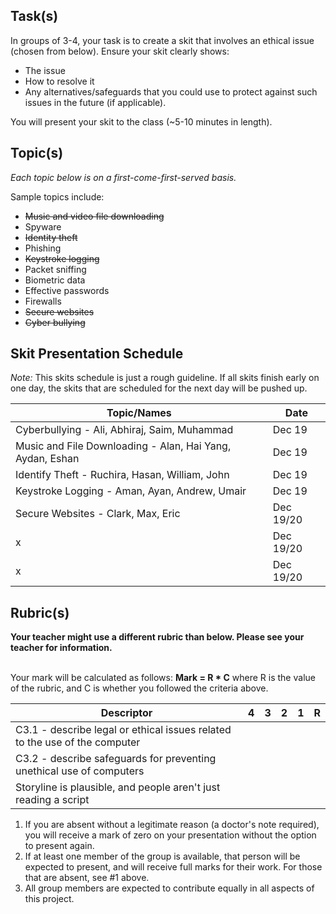 Task(s)
-------
In groups of 3-4, your task is to create a skit that involves an ethical issue (chosen from below). Ensure your skit clearly shows:
* The issue
* How to resolve it
* Any alternatives/safeguards that you could use to protect against such issues in the future (if applicable).

You will present your skit to the class (~5-10 minutes in length).

Topic(s)
-----------
*Each topic below is on a first-come-first-served basis.*

Sample topics include:

* ~~Music and video file downloading~~
* Spyware
* ~~Identity theft~~
* Phishing
* ~~Keystroke logging~~
* Packet sniffing
* Biometric data
* Effective passwords
* Firewalls
* ~~Secure websites~~
* ~~Cyber bullying~~

Skit Presentation Schedule
---------------------
_Note:_ This skits schedule is just a rough guideline. If all skits finish early on one day, the skits that are scheduled for the next day will be pushed up.

| Topic/Names | Date |
| ----- | ---
| Cyberbullying - Ali, Abhiraj, Saim, Muhammad | Dec 19 |
| Music and File Downloading - Alan, Hai Yang, Aydan, Eshan | Dec 19 |
| Identify Theft - Ruchira, Hasan, William, John | Dec 19 |
| Keystroke Logging - Aman, Ayan, Andrew, Umair | Dec 19 |
| Secure Websites - Clark, Max, Eric | Dec 19/20 |
| x | Dec 19/20 |
| x | Dec 19/20 |

Rubric(s)
---------
**Your teacher might use a different rubric than below.  Please see your teacher for information.**
<br/><br/>

Your mark will be calculated as follows: __Mark = R * C__ where R is the value of the rubric, and C is whether you followed the criteria above.

| Descriptor | 4 | 3 | 2 | 1 | R |
| ----- | --- | --- | --- | --- | --- |
| C3.1 - describe legal or ethical issues related to the use of the computer | | | | | |
| C3.2 - describe safeguards for preventing unethical use of computers | | | | | |
| Storyline is plausible, and people aren't just reading a script | | | | | |

1. If you are absent without a legitimate reason (a doctor's note required), you will receive a mark of zero on your presentation without the option to present again.
2. If at least one member of the group is available, that person will be expected to present, and will receive full marks for their work. For those that are absent, see #1 above.
3. All group members are expected to contribute equally in all aspects of this project.
